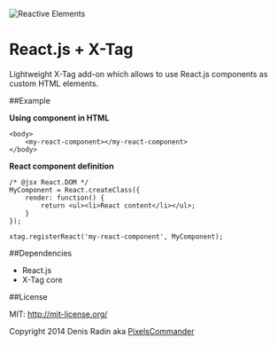 ![Reactive Elements](http://pixelscommander.com/polygon/reactag/assets/logo-reactive-elements.png "Reactive Elements")

React.js + X-Tag
=================

Lightweight X-Tag add-on which allows to use React.js components as custom HTML elements.

##Example

**Using component in HTML**

	<body>
		<my-react-component></my-react-component>
	</body>

**React component definition**

	/* @jsx React.DOM */
	MyComponent = React.createClass({
	    render: function() {
	        return <ul><li>React content</li></ul>;
	    }
	});
	
	xtag.registerReact('my-react-component', MyComponent);
	
##Dependencies
- React.js
- X-Tag core


##License

MIT: http://mit-license.org/

Copyright 2014 Denis Radin aka [PixelsCommander](http://pixelscommander.com)
